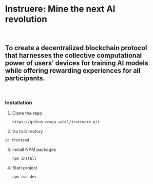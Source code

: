 # Instruere:  Mine the next AI revolution

<br />

## To create a decentralized blockchain protocol that harnesses the collective computational power of users’ devices for training AI models while offering rewarding experiences for all participants.

<br />

### Installation

1. Clone the repo
   ```sh
   https://github.com/a-sahil/instruere.git
   
   ```
2. Go to Directory
  ```sh
  cd frontend

  ```

3. Install NPM packages
   ```sh
   npm install
   ```
   
4. Start project
   ```sh
   npm run dev
   ```

<br />

 
